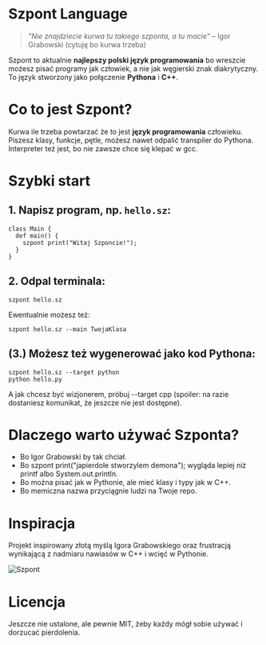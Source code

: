 # Szpont Language

> *"Nie znajdziecie kurwa tu takiego szponta, a tu macie"* – Igor Grabowski (cytuję bo kurwa trzeba)

Szpont to aktualnie **najlepszy polski język programowania** bo wreszcie możesz pisać programy jak człowiek, a nie jak węgierski znak diakrytyczny.
To język stworzony jako połączenie **Pythona** i **C++**.

# Co to jest Szpont?

Kurwa ile trzeba powtarzać że to jest  **język programowania** człowieku.
Piszesz klasy, funkcje, pętle, możesz nawet odpalić transpiler do Pythona. Interpreter też jest, bo nie zawsze chce się klepać w gcc.

# Szybki start

## 1. Napisz program, np. `hello.sz`:
```szpont
class Main {
  def main() {
    szpont print("Witaj Szponcie!");
  }
}
```
## 2. Odpal terminala:
```
szpont hello.sz
```
Ewentualnie możesz też:
```
szpont hello.sz --main TwojaKlasa
```
## (3.) Możesz też wygenerować jako kod Pythona:
```
szpont hello.sz --target python
python hello.py
```
A jak chcesz być wizjonerem, próbuj --target cpp (spoiler: na razie dostaniesz komunikat, że jeszcze nie jest dostępne).

# Dlaczego warto używać Szponta?

- Bo Igor Grabowski by tak chciał.
- Bo szpont print("japierdole stworzylem demona"); wygląda lepiej niż printf albo System.out.println.
- Bo można pisać jak w Pythonie, ale mieć klasy i typy jak w C++.
- Bo memiczna nazwa przyciągnie ludzi na Twoje repo.

# Inspiracja

Projekt inspirowany złotą myślą Igora Grabowskiego oraz frustracją wynikającą z nadmiaru nawiasów w C++ i wcięć w Pythonie.

<img src="https://media.discordapp.net/attachments/1133545182046986321/1410378807742828564/lv_0_20250827233730-ezgif.com-video-to-gif-converter.gif?ex=68b0cd1f&is=68af7b9f&hm=c20b21e5d3df1adcaea79d53d591089513679206229c750ccad4218c54f8b873&=" alt="Szpont">

# Licencja

Jeszcze nie ustalone, ale pewnie MIT, żeby każdy mógł sobie używać i dorzucać pierdolenia.
